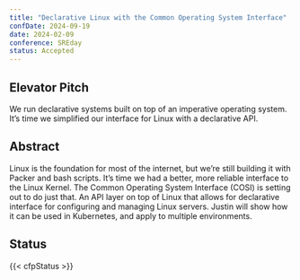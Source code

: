 ```yaml
---
title: "Declarative Linux with the Common Operating System Interface"
confDate: 2024-09-19
date: 2024-02-09
conference: SREday
status: Accepted
---
```


## Elevator Pitch

We run declarative systems built on top of an imperative operating system. It’s time we simplified our interface for Linux with a declarative API.

## Abstract

Linux is the foundation for most of the internet, but we’re still building it with Packer and bash scripts. It’s time we had a better, more reliable interface to the Linux Kernel. The Common Operating System Interface (COSI) is setting out to do just that. An API layer on top of Linux that allows for declarative interface for configuring and managing Linux servers. Justin will show how it can be used in Kubernetes, and apply to multiple environments.

## Status

{{< cfpStatus >}}
